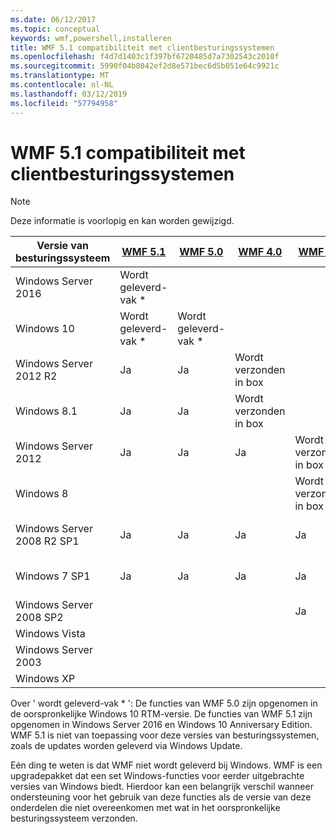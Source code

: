 ```yaml
---
ms.date: 06/12/2017
ms.topic: conceptual
keywords: wmf,powershell,installeren
title: WMF 5.1 compatibiliteit met clientbesturingssystemen
ms.openlocfilehash: f4d7d1403c1f397bf6720485d7a7302543c2010f
ms.sourcegitcommit: 5990f04b8042ef2d8e571bec6d5b051e64c9921c
ms.translationtype: MT
ms.contentlocale: nl-NL
ms.lasthandoff: 03/12/2019
ms.locfileid: "57794958"
---
```

# <a name="wmf-51-operating-system-compatibility"></a>WMF 5.1 compatibiliteit met clientbesturingssystemen

> [!NOTE]
> Deze informatie is voorlopig en kan worden gewijzigd.

| Versie van besturingssysteem | [WMF 5.1](https://aka.ms/wmf51download) | [WMF 5.0](https://aka.ms/wmf5download) | [WMF 4.0](https://aka.ms/wmf4download) |  [WMF 3.0](https://aka.ms/wmf3download) | [WMF 2.0](https://aka.ms/wmf2download) |
| ------------------------ | ----------- | ----------- | ----------- | ------------ |  ------------- |
| Windows Server 2016 | Wordt geleverd-vak * |  |  |  |  |
| Windows 10 | Wordt geleverd-vak * | Wordt geleverd-vak *  | | | |
| Windows Server 2012 R2| Ja | Ja | Wordt verzonden in box |  |  |
| Windows 8.1 | Ja | Ja |  Wordt verzonden in box |  |  |
| Windows Server 2012 | Ja | Ja | Ja |  Wordt verzonden in box | |
| Windows 8 |  |  |  | Wordt verzonden in box | |
| Windows Server 2008 R2 SP1 | Ja | Ja | Ja |  Ja| Wordt verzonden in box |
| Windows 7 SP1  | Ja | Ja | Ja | Ja | Wordt verzonden in box |
| Windows Server 2008 SP2 | | | | Ja | Ja |
| Windows Vista | | | | | Ja |
| Windows Server 2003| | | |  | Ja |
| Windows XP | | | |  | Ja |

Over ' wordt geleverd-vak * ': De functies van WMF 5.0 zijn opgenomen in de oorspronkelijke Windows 10 RTM-versie.
De functies van WMF 5.1 zijn opgenomen in Windows Server 2016 en Windows 10 Anniversary Edition.
WMF 5.1 is niet van toepassing voor deze versies van besturingssystemen, zoals de updates worden geleverd via Windows Update.

Eén ding te weten is dat WMF niet wordt geleverd bij Windows.
WMF is een upgradepakket dat een set Windows-functies voor eerder uitgebrachte versies van Windows biedt.
Hierdoor kan een belangrijk verschil wanneer ondersteuning voor het gebruik van deze functies als de versie van deze onderdelen die niet overeenkomen met wat in het oorspronkelijke besturingssysteem verzonden.
